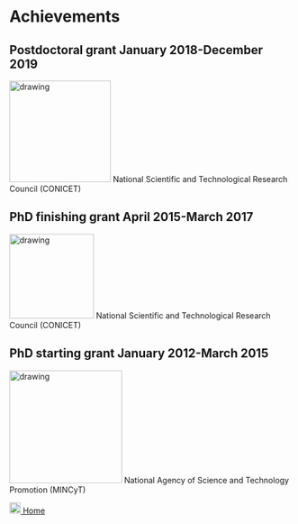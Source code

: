 # Achievements


## **Postdoctoral grant**	January 2018-December 2019
[<img src="https://user-images.githubusercontent.com/57723790/68870719-14cf7980-06da-11ea-813f-24efc025dc4d.png" alt="drawing" width="180"/>](http://www.darwin.edu.ar/)
National Scientific and Technological Research Council (CONICET)	


## **PhD finishing grant**	April 2015-March 2017
[<img src="https://bahiablanca.conicet.gov.ar/boletin/images/logo_CONICET.png" alt="drawing" width="150"/>](https://www.conicet.gov.ar)
National Scientific and Technological Research Council (CONICET)


## **PhD starting grant**	January 2012-March 2015
[<img src="http://www.biblioteca.mincyt.gob.ar/images/logos/00_Logo_Ministerio_ECCyT-02.png" alt="drawing" width="200"/>](https://www.argentina.gob.ar/ciencia)
National Agency of Science and Technology Promotion (MINCyT)



[<img src="https://user-images.githubusercontent.com/57723790/69000478-17cf9300-08af-11ea-9b78-c1c25d92d5a7.png" alt="drawing" width="20"/>  Home](https://elianawassermann.github.io/CVenglish/)
